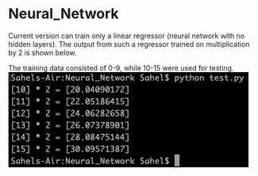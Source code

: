 # Neural_Network

Current version can train only a linear regressor (neural network with no hidden layers). The output from such a regressor trained on multiplication by 2 is shown below.

The training data consisted of 0-9, while 10-15 were used for testing.
![Output](image.png)
